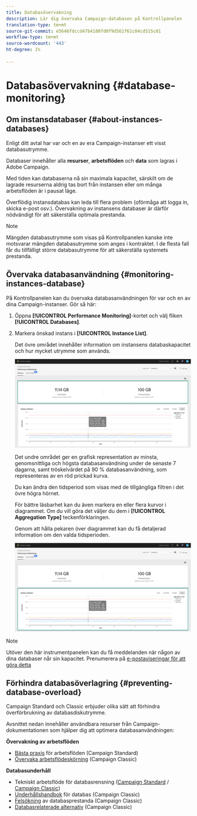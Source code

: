 ```yaml
---
title: Databasövervakning
description: Lär dig övervaka Campaign-databasen på Kontrollpanelen
translation-type: tm+mt
source-git-commit: e5646fdccd47b4180fd0f9d561f61c04cd515c01
workflow-type: tm+mt
source-wordcount: '443'
ht-degree: 1%

---
```



# Databasövervakning {#database-monitoring}


## Om instansdatabaser {#about-instances-databases}

Enligt ditt avtal har var och en av era Campaign-instanser ett visst databasutrymme.

Databaser innehåller alla **resurser**, **arbetsflöden** och **data** som lagras i Adobe Campaign.

Med tiden kan databaserna nå sin maximala kapacitet, särskilt om de lagrade resurserna aldrig tas bort från instansen eller om många arbetsflöden är i pausat läge.

Överflödig instansdatabas kan leda till flera problem (oförmåga att logga in, skicka e-post osv.). Övervakning av instansens databaser är därför nödvändigt för att säkerställa optimala prestanda.

>[!NOTE]
>
>Mängden databasutrymme som visas på Kontrollpanelen kanske inte motsvarar mängden databasutrymme som anges i kontraktet. I de flesta fall får du tillfälligt större databasutrymme för att säkerställa systemets prestanda.

## Övervaka databasanvändning {#monitoring-instances-database}

På Kontrollpanelen kan du övervaka databasanvändningen för var och en av dina Campaign-instanser. Gör så här:

1. Öppna **[!UICONTROL Performance Monitoring]**-kortet och välj fliken **[!UICONTROL Databases]**.

1. Markera önskad instans i **[!UICONTROL Instance List]**.

   Det övre området innehåller information om instansens databaskapacitet och hur mycket utrymme som används.

   ![](assets/databases_dashboard.png)

   Det undre området ger en grafisk representation av minsta, genomsnittliga och högsta databasanvändning under de senaste 7 dagarna, samt tröskelvärdet på 90 % databasanvändning, som representeras av en röd prickad kurva.

   Du kan ändra den tidsperiod som visas med de tillgängliga filtren i det övre högra hörnet.

   För bättre läsbarhet kan du även markera en eller flera kurvor i diagrammet. Om du vill göra det väljer du dem i **[!UICONTROL Aggregation Type]** teckenförklaringen.

   Genom att hålla pekaren över diagrammet kan du få detaljerad information om den valda tidsperioden.

   ![](assets/databases_dashboard_detail.png)

>[!NOTE]
>
>Utöver den här instrumentpanelen kan du få meddelanden när någon av dina databaser når sin kapacitet. Prenumerera på [e-postaviseringar för att göra detta](../../performance-monitoring/using/email-alerting.md)

## Förhindra databasöverlagring {#preventing-database-overload}

Campaign Standard och Classic erbjuder olika sätt att förhindra överförbrukning av databasdiskutrymme.

Avsnittet nedan innehåller användbara resurser från Campaign-dokumentationen som hjälper dig att optimera databasanvändningen:

**Övervakning av arbetsflöden**

* [Bästa praxis](https://docs.adobe.com/content/help/en/campaign-standard/using/managing-processes-and-data/workflow-general-operation/best-practices-workflows.html) för arbetsflöden (Campaign Standard)
* [Övervaka arbetsflödeskörning](https://docs.adobe.com/help/en/campaign-classic/using/automating-with-workflows/monitoring-workflows/monitoring-workflow-execution.html) (Campaign Classic)

**Databasunderhåll**

* Tekniskt arbetsflöde för databasrensning ([Campaign Standard](https://docs.adobe.com/help/en/campaign-standard/using/administrating/application-settings/technical-workflows.html#list-of-technical-workflows) / [Campaign Classic](https://docs.adobe.com/help/en/campaign-classic/using/monitoring-campaign-classic/data-processing/database-cleanup-workflow.html))
* [Underhållshandbok](https://docs.adobe.com/content/help/en/campaign-classic/using/monitoring-campaign-classic/database-maintenance/recommendations.html) för databas (Campaign Classic)
* [Felsökning](https://docs.adobe.com/content/help/en/campaign-classic/using/monitoring-campaign-classic/troubleshooting/database-performances.html) av databasprestanda (Campaign Classic)
* [Databasrelaterade alternativ](https://docs.adobe.com/help/en/campaign-classic/using/installing-campaign-classic/appendices/configuring-campaign-options.html#database) (Campaign Classic)
